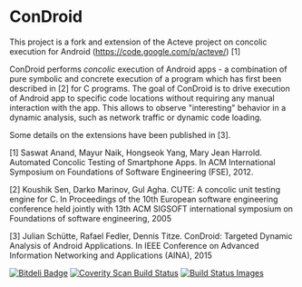 ConDroid
==========================

This project is a fork and extension of the Acteve project on concolic execution for Android (https://code.google.com/p/acteve/) [1]

ConDroid performs <i>concolic</i> execution of Android apps - a combination of pure symbolic and concrete execution of a program which has first been described in [2] for C programs. 
The goal of ConDroid is to drive execution of Android app to specific code locations without requiring any manual interaction with the app. This allows to observe "interesting" behavior in a dynamic analysis, such as network traffic or dynamic code loading.

Some details on the extensions have been published in [3].

[1] Saswat Anand, Mayur Naik, Hongseok Yang, Mary Jean Harrold. Automated Concolic Testing of Smartphone Apps. In ACM International Symposium on Foundations of Software Engineering (FSE), 2012. 

[2] Koushik Sen, Darko Marinov, Gul Agha. CUTE: A concolic unit testing engine for C. In Proceedings of the 10th European software engineering conference held jointly with 13th ACM SIGSOFT international symposium on Foundations of software engineering, 2005

[3] Julian Schütte, Rafael Fedler, Dennis Titze. ConDroid: Targeted Dynamic Analysis of Android Applications. In IEEE Conference on Advanced Information Networking and Applications (AINA), 2015

[![Bitdeli Badge](https://d2weczhvl823v0.cloudfront.net/JulianSchuette/condroid/trend.png)](https://bitdeli.com/free "Bitdeli Badge")
<a href="https://scan.coverity.com/projects/3500">
<img alt="Coverity Scan Build Status"
src="https://scan.coverity.com/projects/3500/badge.svg"/></a>
<a href="#" name="status-images" class="open-popup" data-ember-action="786"><img src="https://travis-ci.org/JulianSchuette/ConDroid.svg" data-bindattr-787="787" title="Build Status Images"></a>

